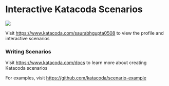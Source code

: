 # Interactive Katacoda Scenarios

[![](http://shields.katacoda.com/katacoda/saurabhgupta0508/count.svg)](https://www.katacoda.com/saurabhgupta0508 "Get your profile on Katacoda.com")

Visit https://www.katacoda.com/saurabhgupta0508 to view the profile and interactive scenarios

### Writing Scenarios
Visit https://www.katacoda.com/docs to learn more about creating Katacoda scenarios

For examples, visit https://github.com/katacoda/scenario-example
